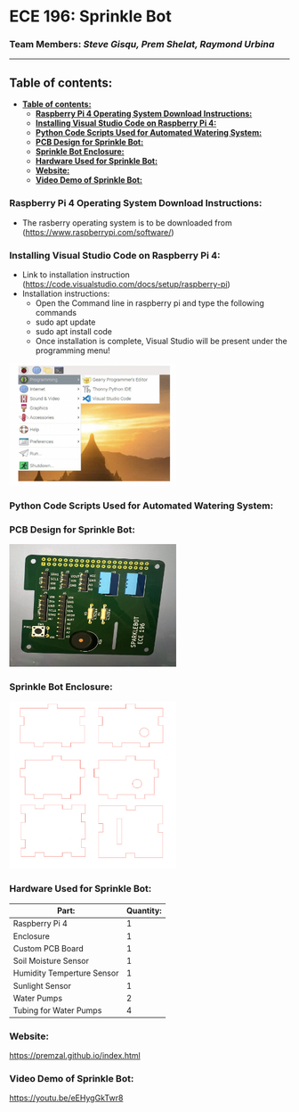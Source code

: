 <h1> ECE 196: Sprinkle Bot </h1>

### **Team Members:** *Steve Gisqu, Prem Shelat, Raymond Urbina* 
***
## **Table of contents:**
- [**Table of contents:**](#table-of-contents)
  - [**Raspberry Pi 4 Operating System Download Instructions:**](#raspberry-pi-4-operating-system-download-instructions)
  - [**Installing Visual Studio Code on Raspberry Pi 4:**](#installing-visual-studio-code-on-raspberry-pi-4)
  - [**Python Code Scripts Used for Automated Watering System:**](#python-code-scripts-used-for-automated-watering-system)
  - [**PCB Design for Sprinkle Bot:**](#pcb-design-for-sprinkle-bot)
  - [**Sprinkle Bot Enclosure:**](#sprinkle-bot-enclosure)
  - [**Hardware Used for Sprinkle Bot:**](#hardware-used-for-sprinkle-bot)
  - [**Website:**](#website)
  - [**Video Demo of Sprinkle Bot:**](#video-demo-of-sprinkle-bot)
  



### **Raspberry Pi 4 Operating System Download Instructions:**
- The rasberry operating system is to be downloaded from (https://www.raspberrypi.com/software/)

### **Installing Visual Studio Code on Raspberry Pi 4:**
- Link to installation instruction (https://code.visualstudio.com/docs/setup/raspberry-pi)
- Installation instructions:
  - Open the Command line in raspberry pi and type the following commands
  - sudo apt update
  - sudo apt install code
  - Once installation is complete, Visual Studio will be present under the programming menu!

<img src="images/vscode.png" width="300" height="220" title="Program Menu">



### **Python Code Scripts Used for Automated Watering System:**

### **PCB Design for Sprinkle Bot:**
<img src="images/pcb.png" width="300" height="220" title="Program Menu">

### **Sprinkle Bot Enclosure:**
<img src="images/enclosure.png" width="300" height="300" title="Program Menu">

### **Hardware Used for Sprinkle Bot:**

| Part: | Quantity: |
| --- | --- |
| Raspberry Pi 4 | 1 |
| Enclosure | 1 |
| Custom PCB Board | 1 |
| Soil Moisture Sensor | 1 |
| Humidity Temperture Sensor | 1 |
| Sunlight Sensor | 1 |
| Water Pumps | 2 |
| Tubing for Water Pumps | 4 |
  
### **Website:**
https://premzal.github.io/index.html

### **Video Demo of Sprinkle Bot:**
https://youtu.be/eEHygGkTwr8
